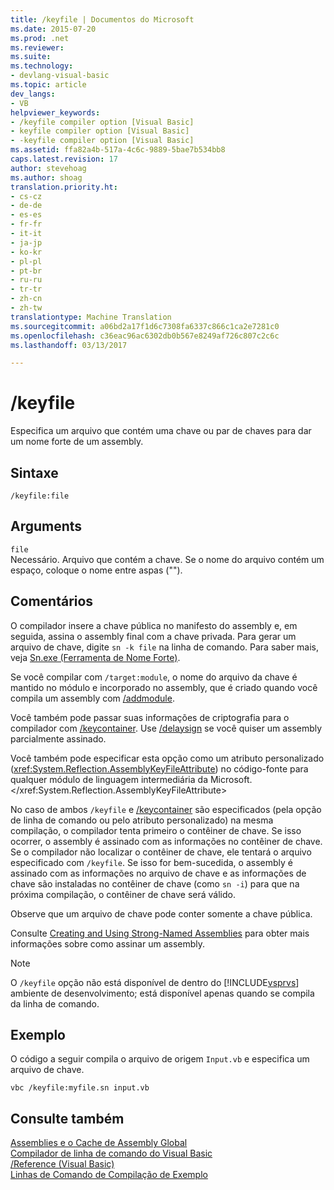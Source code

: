 ```yaml
---
title: /keyfile | Documentos do Microsoft
ms.date: 2015-07-20
ms.prod: .net
ms.reviewer: 
ms.suite: 
ms.technology:
- devlang-visual-basic
ms.topic: article
dev_langs:
- VB
helpviewer_keywords:
- /keyfile compiler option [Visual Basic]
- keyfile compiler option [Visual Basic]
- -keyfile compiler option [Visual Basic]
ms.assetid: ffa82a4b-517a-4c6c-9889-5bae7b534bb8
caps.latest.revision: 17
author: stevehoag
ms.author: shoag
translation.priority.ht:
- cs-cz
- de-de
- es-es
- fr-fr
- it-it
- ja-jp
- ko-kr
- pl-pl
- pt-br
- ru-ru
- tr-tr
- zh-cn
- zh-tw
translationtype: Machine Translation
ms.sourcegitcommit: a06bd2a17f1d6c7308fa6337c866c1ca2e7281c0
ms.openlocfilehash: c36eac96ac6302db0b567e8249af726c807c2c6c
ms.lasthandoff: 03/13/2017

---
```

# <a name="keyfile"></a>/keyfile
Especifica um arquivo que contém uma chave ou par de chaves para dar um nome forte de um assembly.  
  
## <a name="syntax"></a>Sintaxe  
  
```  
/keyfile:file  
```  
  
## <a name="arguments"></a>Arguments  
 `file`  
 Necessário. Arquivo que contém a chave. Se o nome do arquivo contém um espaço, coloque o nome entre aspas ("").  
  
## <a name="remarks"></a>Comentários  
 O compilador insere a chave pública no manifesto do assembly e, em seguida, assina o assembly final com a chave privada. Para gerar um arquivo de chave, digite `sn -k file` na linha de comando. Para saber mais, veja [Sn.exe (Ferramenta de Nome Forte)](https://msdn.microsoft.com/library/k5b5tt23).  
  
 Se você compilar com `/target:module`, o nome do arquivo da chave é mantido no módulo e incorporado no assembly, que é criado quando você compila um assembly com [/addmodule](../../../visual-basic/reference/command-line-compiler/addmodule.md).  
  
 Você também pode passar suas informações de criptografia para o compilador com [/keycontainer](../../../visual-basic/reference/command-line-compiler/keycontainer.md). Use [/delaysign](../../../visual-basic/reference/command-line-compiler/delaysign.md) se você quiser um assembly parcialmente assinado.  
  
 Você também pode especificar esta opção como um atributo personalizado (<xref:System.Reflection.AssemblyKeyFileAttribute>) no código-fonte para qualquer módulo de linguagem intermediária da Microsoft.</xref:System.Reflection.AssemblyKeyFileAttribute>  
  
 No caso de ambos `/keyfile` e [/keycontainer](../../../visual-basic/reference/command-line-compiler/keycontainer.md) são especificados (pela opção de linha de comando ou pelo atributo personalizado) na mesma compilação, o compilador tenta primeiro o contêiner de chave. Se isso ocorrer, o assembly é assinado com as informações no contêiner de chave. Se o compilador não localizar o contêiner de chave, ele tentará o arquivo especificado com `/keyfile`. Se isso for bem-sucedida, o assembly é assinado com as informações no arquivo de chave e as informações de chave são instaladas no contêiner de chave (como `sn -i`) para que na próxima compilação, o contêiner de chave será válido.  
  
 Observe que um arquivo de chave pode conter somente a chave pública.  
  
 Consulte [Creating and Using Strong-Named Assemblies](https://msdn.microsoft.com/library/xwb8f617) para obter mais informações sobre como assinar um assembly.  
  
> [!NOTE]
>  O `/keyfile` opção não está disponível de dentro do [!INCLUDE[vsprvs](../../../csharp/includes/vsprvs_md.md)] ambiente de desenvolvimento; está disponível apenas quando se compila da linha de comando.  
  
## <a name="example"></a>Exemplo  
 O código a seguir compila o arquivo de origem `Input.vb` e especifica um arquivo de chave.  
  
```  
vbc /keyfile:myfile.sn input.vb  
```  
  
## <a name="see-also"></a>Consulte também  
 [Assemblies e o Cache de Assembly Global](../../../visual-basic/programming-guide/concepts/assemblies-gac/index.md)   
 [Compilador de linha de comando do Visual Basic](../../../visual-basic/reference/command-line-compiler/index.md)   
 [/Reference (Visual Basic)](../../../visual-basic/reference/command-line-compiler/reference.md)   
 [Linhas de Comando de Compilação de Exemplo](../../../visual-basic/reference/command-line-compiler/sample-compilation-command-lines.md)
